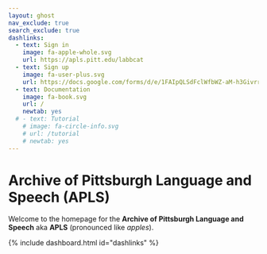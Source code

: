 ```yaml
---
layout: ghost
nav_exclude: true
search_exclude: true
dashlinks:
  - text: Sign in
    image: fa-apple-whole.svg
    url: https://apls.pitt.edu/labbcat
  - text: Sign up
    image: fa-user-plus.svg
    url: https://docs.google.com/forms/d/e/1FAIpQLSdFclWfbWZ-aM-h3Givrr4mH9T4MjyWaeQ-TpTMriC5mOcoqw/viewform?usp=sf_link
  - text: Documentation
    image: fa-book.svg
    url: /
    newtab: yes
  # - text: Tutorial
    # image: fa-circle-info.svg
    # url: /tutorial
    # newtab: yes
---
```


<!-- To be injected via <iframe> into https://apls.pitt.edu/ -->

# Archive of Pittsburgh Language and Speech (APLS)

Welcome to the homepage for the **Archive of Pittsburgh Language and Speech** aka **APLS** (pronounced like _apples_).

{% include dashboard.html id="dashlinks" %}

